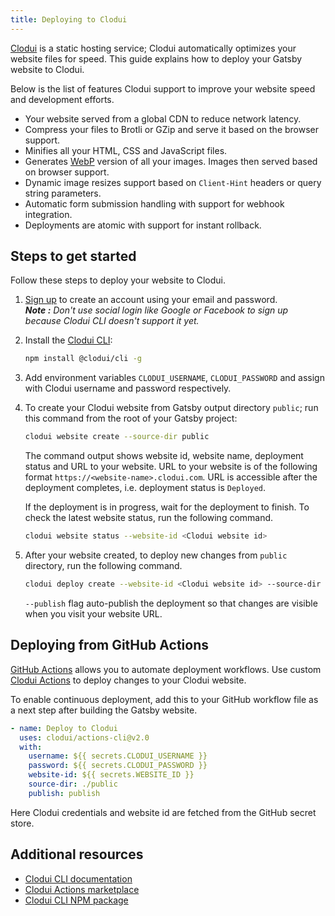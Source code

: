 ```yaml
---
title: Deploying to Clodui
---
```


[Clodui] is a static hosting service; Clodui automatically optimizes your website files for speed. This guide explains how to deploy your Gatsby website to Clodui.

Below is the list of features Clodui support to improve your website speed and development efforts.

- Your website served from a global CDN to reduce network latency.
- Compress your files to Brotli or GZip and serve it based on the browser support.
- Minifies all your HTML, CSS and JavaScript files.
- Generates [WebP](https://developers.google.com/speed/webp) version of all your images. Images then served based on browser support.
- Dynamic image resizes support based on `Client-Hint` headers or query string parameters.
- Automatic form submission handling with support for webhook integration.
- Deployments are atomic with support for instant rollback.

## Steps to get started

Follow these steps to deploy your website to Clodui.

1. [Sign up](https://app.clodui.com/auth/signup) to create an account using your email and password.  
   _**Note :** Don't use social login like Google or Facebook to sign up because Clodui CLI doesn't support it yet._
2. Install the [Clodui CLI]:
   ```bash
   npm install @clodui/cli -g
   ```
3. Add environment variables `CLODUI_USERNAME`, `CLODUI_PASSWORD` and assign with Clodui username and password respectively.
4. To create your Clodui website from Gatsby output directory `public`; run this command from the root of your Gatsby project:

   ```bash
   clodui website create --source-dir public
   ```

   The command output shows website id, website name, deployment status and URL to your website. URL to your website is of the following format `https://<website-name>.clodui.com`. URL is accessible after the deployment completes, i.e. deployment status is `Deployed`.

   If the deployment is in progress, wait for the deployment to finish. To check the latest website status, run the following command.

   ```bash
   clodui website status --website-id <Clodui website id>
   ```

5. After your website created, to deploy new changes from `public` directory, run the following command.

   ```bash
   clodui deploy create --website-id <Clodui website id> --source-dir public --publish
   ```

   `--publish` flag auto-publish the deployment so that changes are visible when you visit your website URL.

## Deploying from GitHub Actions

[GitHub Actions](https://github.com/features/actions) allows you to automate deployment workflows. Use custom
[Clodui Actions](https://github.com/marketplace/actions/clodui-actions) to deploy changes to your Clodui website.

To enable continuous deployment, add this to your GitHub workflow file as a next step after building the Gatsby website.

```yml
- name: Deploy to Clodui
  uses: clodui/actions-cli@v2.0
  with:
    username: ${{ secrets.CLODUI_USERNAME }}
    password: ${{ secrets.CLODUI_PASSWORD }}
    website-id: ${{ secrets.WEBSITE_ID }}
    source-dir: ./public
    publish: publish
```

Here Clodui credentials and website id are fetched from the GitHub secret store.

## Additional resources

- [Clodui CLI documentation](https://www.clodui.com/docs/clodui-cli/)
- [Clodui Actions marketplace](https://github.com/marketplace/actions/clodui-actions)
- [Clodui CLI NPM package](https://www.npmjs.com/package/@clodui/cli)

[clodui]: https://www.clodui.com
[clodui cli]: https://www.npmjs.com/package/@clodui/cli

